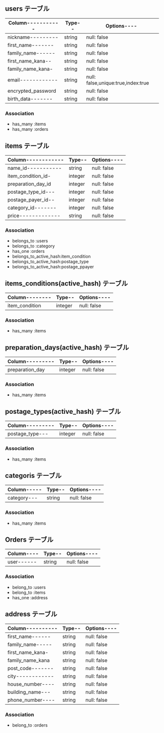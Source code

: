 ## users テーブル

|Column-----------|Type--|Options----|
| ----------------| ---- | --------- |
|nickname---------|string|null: false|
|first_name-------|string|null: false|
|family_name------|string|null: false|
|first_name_kana--|string|null: false|
|family_name_kana-|string|null: false|
|email------------|string|null: false,unique:true,index:true|
|encrypted_password|string|null: false|
|birth_data-------|string|null: false|

### Association

- has_many :items
- has_many :orders

## items テーブル

|Column------------|Type--|Options----|
| -----------------| ---- | --------- |
|name_id-----------|string|null: false|
|item_condition_id-|integer|null: false|
|preparation_day_id|integer|null: false|
|postage_type_id---|integer|null: false|
|postage_payer_id--|integer|null: false|
|category_id-------|integer|null: false|
|price-------------|string|null: false|

### Association

- belongs_to :users
- belongs_to :category
- has_one :orders
- belongs_to_active_hash:item_condition
- belongs_to_active_hash:postage_type
- belongs_to_active_hash:postage_ppayer

## items_conditions(active_hash) テーブル

|Column--------|Type--|Options----|
| -------------| ---- | --------- |
|item_condition|integer|null: false|

### Association
- has_many :items

## preparation_days(active_hash) テーブル

|Column---------|Type--|Options----|
| --------------| ---- | --------- |
|preparation_day|integer|null: false|

### Association
- has_many :items

## postage_types(active_hash) テーブル

|Column---------|Type--|Options----|
| --------------| ---- | --------- |
|postage_type---|integer|null: false|

### Association
- has_many :items

## categoris テーブル

|Column-----|Type--|Options----|
| ----------| ---- | --------- |
|category---|string|null: false|

### Association
- has_many :items

## Orders テーブル

|Column----|Type--|Options----|
| -------- | ---- | --------- |
|user------|string|null: false|

### Association

- belong_to :users
- belong_to :items
- has_one :address

## address テーブル

|Column----------|Type--|Options----|
| -------------- | ---- | --------- |
|first_name------|string|null: false|
|family_name-----|string|null: false|
|first_name_kana-|string|null: false|
|family_name_kana|string|null: false|
|post_code-------|string|null: false|
|city------------|string|null: false|
|house_number----|string|null: false|
|building_name---|string|null: false|
|phone_number----|string|null: false|

### Association

- belong_to :orders